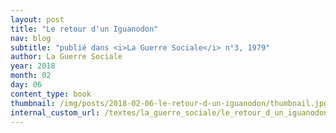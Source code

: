 ```yaml
---
layout: post
title: "Le retour d'un Iguanodon"
nav: blog
subtitle: "publié dans <i>La Guerre Sociale</i> n°3, 1979"
author: La Guerre Sociale
year: 2018
month: 02
day: 06
content_type: book
thumbnail: /img/posts/2018-02-06-le-retour-d-un-iguanodon/thumbnail.jpg
internal_custom_url: /textes/la_guerre_sociale/le_retour_d_un_iguanodon/
---
```

